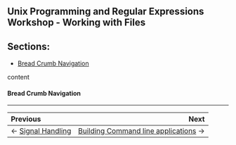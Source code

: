 ## Unix Programming and Regular Expressions Workshop - Working with Files

## Sections:

* [Bread Crumb Navigation](#bread-crumb-navigation)

content

#### Bread Crumb Navigation
_________________________

Previous | Next
:------- | ---:
← [Signal Handling](./signal-handling.md) | [Building Command line applications](./building-command-line-applications.md) →
